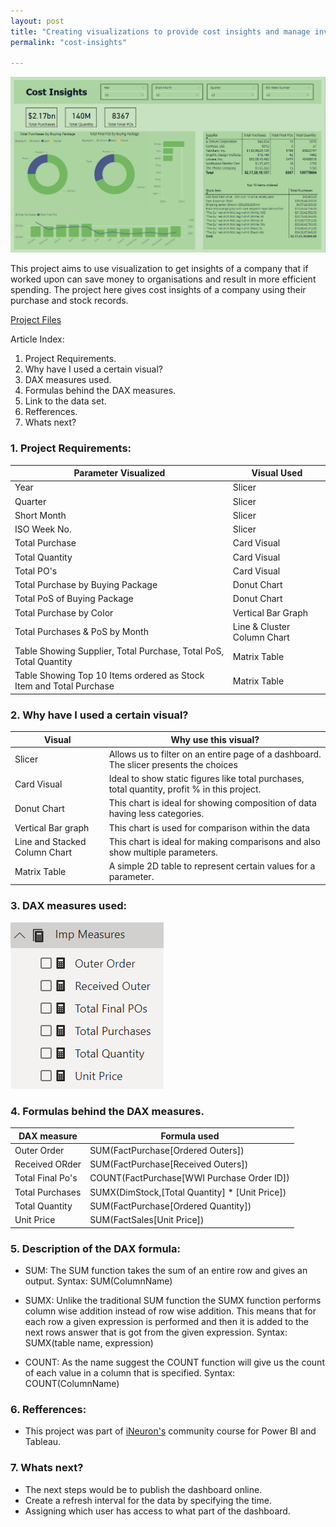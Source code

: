 ```yaml
---
layout: post
title: "Creating visualizations to provide cost insights and manage inventory for miscellaneous items."
permalink: "cost-insights"

---
```


<img src="/images/Power BI project Screens/Cost Insights Dashboard.png"/>

This project aims to use visualization to get insights of a company that if worked upon can save money to organisations and result in more efficient spending. The project here gives cost insights of a company using their purchase and stock records.

[Project Files](https://drive.google.com/drive/folders/1ExlPH-vCXQXp5iWvn_-OvzmyauQoF1g9?usp=sharing)

Article Index:
1. Project Requirements.
2. Why have I used a certain visual?
3. DAX measures used.
4. Formulas behind the DAX measures.
5. Link to the data set.
6. Refferences.
7. Whats next?

### 1. Project Requirements:

| Parameter Visualized	                                                | Visual Used                 |
|-----------------------------------------------------------------------|-----------------------------|
| Year                                                                  | Slicer                      |
| Quarter	                                                        | Slicer                      |
| Short Month	                                                        | Slicer                      |
| ISO Week No.	                                                        | Slicer                      |
| Total Purchase	                                                | Card Visual                 |
| Total Quantity	                                                | Card Visual                 |
| Total PO's	                                                        | Card Visual                 |
| Total Purchase by Buying Package	                                | Donut Chart                 |
| Total PoS of Buying Package	                                        | Donut Chart                 |
| Total Purchase by Color	                                        | Vertical Bar Graph          |
| Total Purchases & PoS by Month 	                                | Line & Cluster Column Chart |
| Table Showing Supplier, Total Purchase, Total PoS, Total Quantity	| Matrix Table                |
| Table Showing Top 10 Items ordered as Stock Item and Total Purchase	| Matrix Table                |
             

### 2. Why have I used a certain visual?

| Visual                        | Why use this visual?                                                                            |
|-------------------------------|-------------------------------------------------------------------------------------------------|
| Slicer                        | Allows us to filter on an entire page of a dashboard. The slicer presents the choices           |
| Card Visual                   | Ideal to show static figures like total purchases, total quantity, profit % in this project.    |   
| Donut Chart                   | This chart is ideal for showing composition of data having less categories.                     |                                                                                     
| Vertical Bar graph            | This chart is used for comparison within the data                                               |                                                              
| Line and Stacked Column Chart | This chart is ideal for making comparisons and also show multiple parameters.                   |
| Matrix Table                  | A simple 2D table to represent certain values for a parameter.                                  |

### 3. DAX measures used:

<img style = "width: auto; height: 40%; text-align: center;" src="/images/Power BI project Screens/Measures created for Cost Insights.png"/>

### 4. Formulas behind the DAX measures.

| DAX measure     | Formula used                                                 |
|----------------|-----------------------------------------------------------------|
| Outer Order | SUM(FactPurchase[Ordered Outers]) |
| Received ORder | SUM(FactPurchase[Received Outers]) |
| Total Final Po's | COUNT(FactPurchase[WWI Purchase Order ID]) |
| Total Purchases | SUMX(DimStock,[Total Quantity] * [Unit Price]) |
| Total Quantity | SUM(FactPurchase[Ordered Quantity]) |
| Unit Price | SUM(FactSales[Unit Price]) |

### 5. Description of the DAX formula:

* SUM: The SUM function takes the sum of an entire row and gives an output.
         Syntax: SUM(ColumnName)

* SUMX: Unlike the traditional SUM function the SUMX function performs column wise addition instead of row wise addition. 
        This means that for each row a given expression is performed and then it is added to the next rows answer that is got 
        from the given expression.
        Syntax: SUMX(table name, expression)
    
* COUNT: As the name suggest the COUNT function will give us the count of each value in a column that is specified.
         Syntax: COUNT(ColumnName)
      
### 6. Refferences: 
  
* This project was part of [iNeuron's](https://ineuron.ai/home/) community course for Power BI and Tableau. 


### 7. Whats next?

* The next steps would be to publish the dashboard online.
* Create a refresh interval for the data by specifying the time.
* Assigning which user has access to what part of the dashboard.
      

